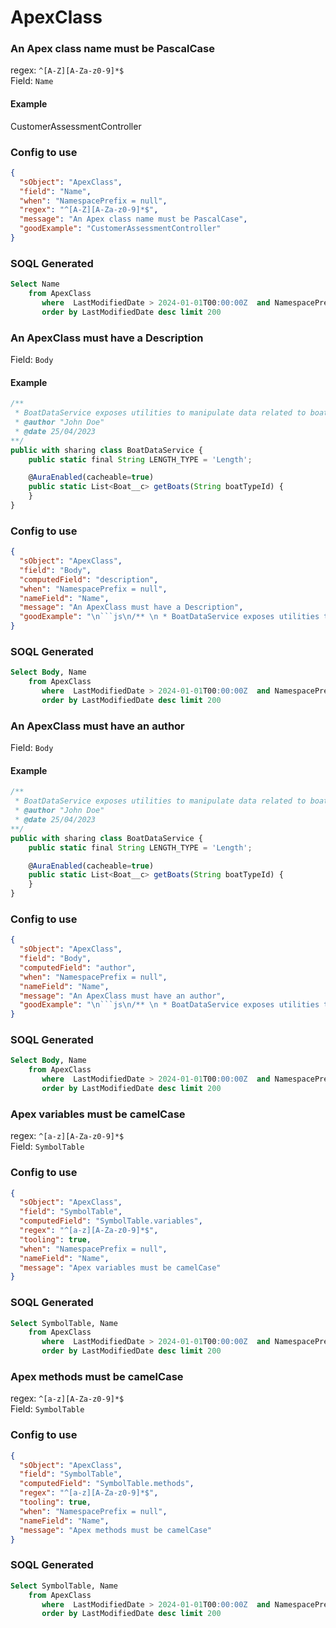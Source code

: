 # ApexClass
### An Apex class name must be PascalCase
regex: `^[A-Z][A-Za-z0-9]*$`  
Field: `Name`
#### Example
CustomerAssessmentController  
### Config to use
```json
{
  "sObject": "ApexClass",
  "field": "Name",
  "when": "NamespacePrefix = null",
  "regex": "^[A-Z][A-Za-z0-9]*$",
  "message": "An Apex class name must be PascalCase",
  "goodExample": "CustomerAssessmentController"
}
```

### SOQL Generated
```sql
Select Name
    from ApexClass
       where  LastModifiedDate > 2024-01-01T00:00:00Z  and NamespacePrefix = null 
       order by LastModifiedDate desc limit 200
```

### An ApexClass must have a Description
Field: `Body`
#### Example

```js
/** 
 * BoatDataService exposes utilities to manipulate data related to boat
 * @author "John Doe"
 * @date 25/04/2023
**/
public with sharing class BoatDataService {
    public static final String LENGTH_TYPE = 'Length'; 

    @AuraEnabled(cacheable=true)
    public static List<Boat__c> getBoats(String boatTypeId) {
    }
}
```
  
### Config to use
```json
{
  "sObject": "ApexClass",
  "field": "Body",
  "computedField": "description",
  "when": "NamespacePrefix = null",
  "nameField": "Name",
  "message": "An ApexClass must have a Description",
  "goodExample": "\n```js\n/** \n * BoatDataService exposes utilities to manipulate data related to boat\n * @author \"John Doe\"\n * @date 25/04/2023\n**/\npublic with sharing class BoatDataService {\n    public static final String LENGTH_TYPE = 'Length'; \n\n    @AuraEnabled(cacheable=true)\n    public static List<Boat__c> getBoats(String boatTypeId) {\n    }\n}\n```\n"
}
```

### SOQL Generated
```sql
Select Body, Name
    from ApexClass
       where  LastModifiedDate > 2024-01-01T00:00:00Z  and NamespacePrefix = null 
       order by LastModifiedDate desc limit 200
```

### An ApexClass must have an author
Field: `Body`
#### Example

```js
/** 
 * BoatDataService exposes utilities to manipulate data related to boat
 * @author "John Doe"
 * @date 25/04/2023
**/
public with sharing class BoatDataService {
    public static final String LENGTH_TYPE = 'Length'; 

    @AuraEnabled(cacheable=true)
    public static List<Boat__c> getBoats(String boatTypeId) {
    }
}
```
  
### Config to use
```json
{
  "sObject": "ApexClass",
  "field": "Body",
  "computedField": "author",
  "when": "NamespacePrefix = null",
  "nameField": "Name",
  "message": "An ApexClass must have an author",
  "goodExample": "\n```js\n/** \n * BoatDataService exposes utilities to manipulate data related to boat\n * @author \"John Doe\"\n * @date 25/04/2023\n**/\npublic with sharing class BoatDataService {\n    public static final String LENGTH_TYPE = 'Length'; \n\n    @AuraEnabled(cacheable=true)\n    public static List<Boat__c> getBoats(String boatTypeId) {\n    }\n}\n```\n"
}
```

### SOQL Generated
```sql
Select Body, Name
    from ApexClass
       where  LastModifiedDate > 2024-01-01T00:00:00Z  and NamespacePrefix = null 
       order by LastModifiedDate desc limit 200
```

### Apex variables must be camelCase
regex: `^[a-z][A-Za-z0-9]*$`  
Field: `SymbolTable`

### Config to use
```json
{
  "sObject": "ApexClass",
  "field": "SymbolTable",
  "computedField": "SymbolTable.variables",
  "regex": "^[a-z][A-Za-z0-9]*$",
  "tooling": true,
  "when": "NamespacePrefix = null",
  "nameField": "Name",
  "message": "Apex variables must be camelCase"
}
```

### SOQL Generated
```sql
Select SymbolTable, Name
    from ApexClass
       where  LastModifiedDate > 2024-01-01T00:00:00Z  and NamespacePrefix = null 
       order by LastModifiedDate desc limit 200
```

### Apex methods must be camelCase
regex: `^[a-z][A-Za-z0-9]*$`  
Field: `SymbolTable`

### Config to use
```json
{
  "sObject": "ApexClass",
  "field": "SymbolTable",
  "computedField": "SymbolTable.methods",
  "regex": "^[a-z][A-Za-z0-9]*$",
  "tooling": true,
  "when": "NamespacePrefix = null",
  "nameField": "Name",
  "message": "Apex methods must be camelCase"
}
```

### SOQL Generated
```sql
Select SymbolTable, Name
    from ApexClass
       where  LastModifiedDate > 2024-01-01T00:00:00Z  and NamespacePrefix = null 
       order by LastModifiedDate desc limit 200
```
